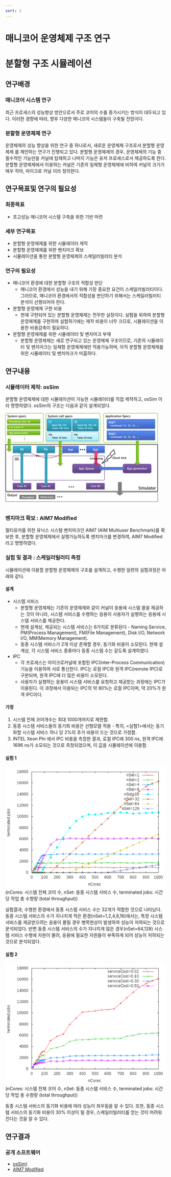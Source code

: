 ```yaml
---
sort: 1
---
```


# 매니코어 운영체제 구조 연구

# 분할형 구조 시뮬레이션

## 연구배경

### 매니코어 시스템 연구

최근 프로세스의 성능향상 방안으로서 주로 코어의 수를 증가시키는 방식이 대두되고 있다. 이러한 경향에 따라, 향후 다양한 매니코어 시스템들이 구축될 전망이다.

### 분할형 운영체제 연구

운영체제의 성능 향상을 위한 연구 중 하나로서, 새로운 운영체제 구조로서 분할형 운영체제 를 제안하는 연구가 진행되고 있다. 분할형 운영체제의 경우, 운영체제의 기능 중 필수적인 기능만을 커널에 탑재하고 나머지 기능은 유저 프로세스로서 제공하도록 한다. 분할형 운영체제에서 이용하는 커널은 기존의 일체형 운영체제에 비하여 커널의 크기가 매우 작아, 마이크로 커널 이라 정의한다.

## 연구목표및 연구의 필요성

### 최종목표

* 초고성능 매니코어 시스템 구축을 위한 기반 마련

### 세부 연구목표

* 분할형 운영체제를 위한 시뮬레이터 제작
* 분할형 운영체제를 위한 벤치마크 확보
* 시뮬레이션을 통한 분할형 운영체제의 스케일러빌러티 분석

### 연구의 필요성

* 매니코어 환경에 대한 분할형 구조의 적합성 판단
  - 매니코어 환경에서 성능을 내기 위해 가장 중요한 요건이 스케일러빌러티이다. 그러므로, 매니코어 환경에서의 적합성을 판단하기 위해서는 스케일러빌러티 분석이 선행되어야 한다.
* 분할형 운영체제 구현 비용
  - 현재 구현되어 있는 분할형 운영체제는 전무한 실정이다. 실험을 위하여 분할형 운영체제를 구현하여 실험하기에는 제작 비용이 너무 크므로, 시뮬레이션을 이용한 비용감축이 필요하다.
* 분할형 운영체제를 위한 시뮬레이터 및 벤치마크 부재
  - 분할형 운영체제는 새로 연구되고 있는 운영체제 구조이므로, 기존의 시뮬레이터 및 벤치마크는 일체형 운영체제에만 적용가능하며, 아직 분할형 운영체제를 위한 시뮬레이터 및 벤치마크가 미흡하다.

## 연구내용

### 시뮬레이터 제작: osSim

분할형 운영체제에 대한 시뮬레이션이 가능한 시뮬레이터를 직접 제작하고, osSim 이라 명명하였다. osSim의 구조는 다음과 같이 설계되었다.

![Structure](/Data/images/01/01-01.png)

### 벤치마크 확보 : AIM7 Modified

멀티유저를 위한 유닉스 시스템 벤치마크인 AIM7 (AIM Multiuser Benchmark)를 확보한 후, 분할형 운영체제에서 실행가능하도록 벤치마크를 변경하여, AIM7 Modified 라고 명명하였다.

### 실험 및 결과 : 스케일러빌러티 측정

시뮬레이션에 이용할 분할형 운영체제의 구조를 설계하고, 수행한 일련의 실험과정은 아래와 같다.

#### 설계

* 시스템 서비스
  - 분할형 운영체제는 기존의 운영체제와 같이 커널이 응용에 시스템 콜을 제공하는 것이 아니라, 시스템 서비스를 수행하는 응용이 사용자가 실행하는 응용에 시스템 서비스를 제공한다.
  - 현재 설계상, 제공되는 시스템 서비스는 6가지로 분류된다 - Naming Service, PM(Process Management), FM(File Management), Disk I/O, Network I/O, MM(Memory Management).
  - 동종 시스템 서비스가 2개 이상 존재할 경우, 동기화 비용이 소모된다. 현재 설계상, 각 시스템 서비스 종류마다 동종 시스템 수는 같도록 설계하였다.
* IPC
  - 각 프로세스는 마이크로커널에 포함된 IPC(Inter-Process Communication) 기능을 이용하여 서로 통신한다. IPC는 로컬 IPC와 원격 IPC(remote IPC)로 구분되며, 원격 IPC에 더 많은 비용이 소모된다.
  - 사용자가 실행하는 응용이 시스템 서비스를 요청하고 제공받는 과정에는 IPC가 이용된다. 이 과정에서 이용되는 IPC의 약 80%는 로컬 IPC이며, 약 20%가 원격 IPC이다.

#### 가정

1. 시스템 전체 코어개수는 최대 1000개까지로 제한함.
2. 동종 시스템 서비스들의 동기화 비용은 선형모델 적용 - 특히, <실험1>에서는 동기화할 시스템 서비스 하나 당 2%의 추가 비용이 드는 것으로 가정함.
3. INTEL Xeon Phi 에서 IPC 비용을 측정한 결과, 로컬 IPC에 300 ns, 원격 IPC에 1696 ns가 소모되는 것으로 측정되었으며, 이 값을 시뮬레이션에 이용함.

#### 실험 1

![Result1](/Data/images/01/01-02.png)   
(nCores: 시스템 전체 코어 수, nSet: 동종 시스템 서비스 수, terminated jobs: 시간당 작업 총 수향량 (total throughput))

실험결과, 수행한 환경에서 동종 시스템 서비스 수는 32개가 적합한 것으로 나타났다. 동종 시스템 서비스의 수가 지나치게 적은 환경(nSet=1,2,4,8,16)에서는, 특정 시스템 서비스를 제공받으려는 응용이 몰릴 경우 병목현상이 발생하여 성능이 저하되는 것으로 분석되었다. 반면 동종 시스템 서비스의 수가 지나치게 많은 경우(nSet=64,128) 시스템 서비스 수행에 자원이 몰려, 응용에 필요한 자원들이 부족하게 되어 성능이 저하되는 것으로 분석되었다.

#### 실험 2

![Result2](/Data/images/01/01-03.png)   
(nCores: 시스템 전체 코어 수, nSet: 동종 시스템 서비스 수, terminated jobs: 시간당 작업 총 수향량 (total throughput))

동종 시스템 서비스의 동기화 비용에 따라 성능이 좌우됨을 알 수 있다. 또한, 동종 시스템 서비스의 동기화 비용이 30% 이상이 될 경우, 스케일러빌러티를 얻는 것이 어려워 진다는 것을 알 수 있다.

## 연구결과

### 공개 소프트웨어

* [osSim)](https://github.com/yb-kim/osSim)
* [AIM7 Modified](https://github.com/BellScurry/aim7-modified)
